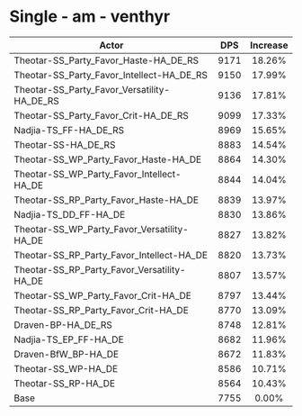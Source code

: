 # Single - am - venthyr
| Actor | DPS | Increase |
|---|:---:|:---:|
|Theotar-SS_Party_Favor_Haste-HA_DE_RS|9171|18.26%|
|Theotar-SS_Party_Favor_Intellect-HA_DE_RS|9150|17.99%|
|Theotar-SS_Party_Favor_Versatility-HA_DE_RS|9136|17.81%|
|Theotar-SS_Party_Favor_Crit-HA_DE_RS|9099|17.33%|
|Nadjia-TS_FF-HA_DE_RS|8969|15.65%|
|Theotar-SS-HA_DE_RS|8883|14.54%|
|Theotar-SS_WP_Party_Favor_Haste-HA_DE|8864|14.30%|
|Theotar-SS_WP_Party_Favor_Intellect-HA_DE|8844|14.04%|
|Theotar-SS_RP_Party_Favor_Haste-HA_DE|8839|13.97%|
|Nadjia-TS_DD_FF-HA_DE|8830|13.86%|
|Theotar-SS_WP_Party_Favor_Versatility-HA_DE|8827|13.82%|
|Theotar-SS_RP_Party_Favor_Intellect-HA_DE|8820|13.73%|
|Theotar-SS_RP_Party_Favor_Versatility-HA_DE|8807|13.57%|
|Theotar-SS_WP_Party_Favor_Crit-HA_DE|8797|13.44%|
|Theotar-SS_RP_Party_Favor_Crit-HA_DE|8770|13.09%|
|Draven-BP-HA_DE_RS|8748|12.81%|
|Nadjia-TS_EP_FF-HA_DE|8682|11.96%|
|Draven-BfW_BP-HA_DE|8672|11.83%|
|Theotar-SS_WP-HA_DE|8586|10.71%|
|Theotar-SS_RP-HA_DE|8564|10.43%|
|Base|7755|0.00%|
